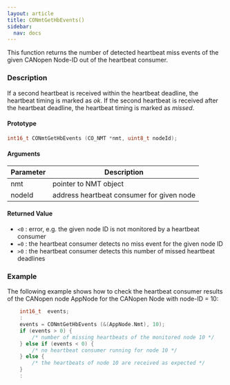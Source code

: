 ```yaml
---
layout: article
title: CONmtGetHbEvents()
sidebar:
  nav: docs
---
```


This function returns the number of detected heartbeat miss events of the given CANopen Node-ID out of the heartbeat consumer.

<!--more-->

### Description

If a second heartbeat is received within the heartbeat deadline, the heartbeat timing is marked as *ok*. If the second heartbeat is received after the heartbeat deadline, the heartbeat timing is marked as *missed*.

#### Prototype

```c
int16_t CONmtGetHbEvents (CO_NMT *nmt, uint8_t nodeId);
```

#### Arguments

| Parameter | Description |
| --- | --- |
| nmt | pointer to NMT object |
| nodeId | address heartbeat consumer for given node |

#### Returned Value

- `<0` : error, e.g. the given node ID is not monitored by a heartbeat consumer
- `=0` : the heartbeat consumer detects no miss event for the given node ID
- `>0` : the heartbeat consumer detects this number of missed heartbeat deadlines

### Example

The following example shows how to check the heartbeat consumer results of the CANopen node AppNode for the CANopen Node with node-ID = 10:

```c
    int16_t  events;
    :
    events = CONmtGetHbEvents (&(AppNode.Nmt), 10);
    if (events > 0) {
        /* number of missing heartbeats of the monitored node 10 */
    } else if (events < 0) {
        /* no heartbeat consumer running for node 10 */
    } else {
        /* the heartbeats of node 10 are received as expected */
    }
    :
```
